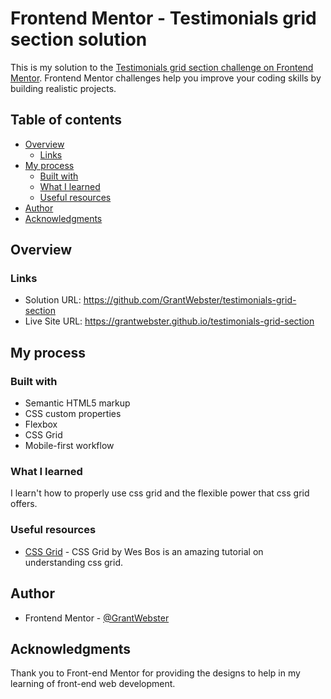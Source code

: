 # Frontend Mentor - Testimonials grid section solution

This is my solution to the [Testimonials grid section challenge on Frontend Mentor](https://www.frontendmentor.io/challenges/testimonials-grid-section-Nnw6J7Un7). Frontend Mentor challenges help you improve your coding skills by building realistic projects. 

## Table of contents

- [Overview](#overview)
  - [Links](#links)
- [My process](#my-process)
  - [Built with](#built-with)
  - [What I learned](#what-i-learned)
  - [Useful resources](#useful-resources)
- [Author](#author)
- [Acknowledgments](#acknowledgments)

## Overview

### Links

- Solution URL: https://github.com/GrantWebster/testimonials-grid-section
- Live Site URL: https://grantwebster.github.io/testimonials-grid-section

## My process

### Built with

- Semantic HTML5 markup
- CSS custom properties
- Flexbox
- CSS Grid
- Mobile-first workflow

### What I learned

I learn't how to properly use css grid and the flexible power that css grid offers.

### Useful resources

- [CSS Grid](https://cssgrid.io/) - CSS Grid by Wes Bos is an amazing tutorial on understanding css grid. 

## Author

- Frontend Mentor - [@GrantWebster](https://www.frontendmentor.io/profile/GrantWebster)

## Acknowledgments

Thank you to Front-end Mentor for providing the designs to help in my learning of front-end web development.